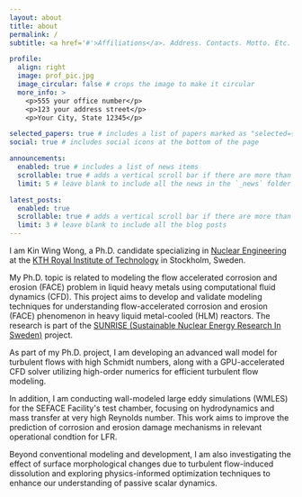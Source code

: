 ```yaml
---
layout: about
title: about
permalink: /
subtitle: <a href='#'>Affiliations</a>. Address. Contacts. Motto. Etc.

profile:
  align: right
  image: prof_pic.jpg
  image_circular: false # crops the image to make it circular
  more_info: >
    <p>555 your office number</p>
    <p>123 your address street</p>
    <p>Your City, State 12345</p>

selected_papers: true # includes a list of papers marked as "selected={true}"
social: true # includes social icons at the bottom of the page

announcements:
  enabled: true # includes a list of news items
  scrollable: true # adds a vertical scroll bar if there are more than 3 news items
  limit: 5 # leave blank to include all the news in the `_news` folder

latest_posts:
  enabled: true
  scrollable: true # adds a vertical scroll bar if there are more than 3 new posts items
  limit: 3 # leave blank to include all the blog posts
---
```


I am Kin Wing Wong, a Ph.D. candidate specializing in [Nuclear Engineering](https://www.reactor.sci.kth.se/nuclear-engineering-1.792022) at the [KTH Royal Institute of Technology](https://www.kth.se) in Stockholm, Sweden. 

My Ph.D. topic is related to modeling the flow accelerated corrosion and erosion (FACE) problem in liquid heavy metals using computational fluid dynamics (CFD). This project aims to develop and validate modeling techniques for understanding flow-accelerated corrosion and erosion (FACE) phenomenon in heavy liquid metal-cooled (HLM) reactors. The research is part of the [SUNRISE (Sustainable Nuclear Energy Research In Sweden)](https://www.reactor.sci.kth.se/sunrise/sunrise-1.999712) project.

As part of my Ph.D. project, I am developing an advanced wall model for turbulent flows with high Schmidt numbers, along with a GPU-accelerated CFD solver utilizing high-order numerics for efficient turbulent flow modeling. 

In addition, I am conducting wall-modeled large eddy simulations (WMLES) for the SEFACE Facility's test chamber, focusing on hydrodynamics and mass transfer at very high Reynolds number. This work aims to improve the prediction of corrosion and erosion damage mechanisms in relevant operational condtion for LFR. 

Beyond conventional modeling and development, I am also investigating the effect of surface morphological changes due to turbulent flow-induced dissolution and exploring physics-informed optimization techniques to enhance our understanding of passive scalar dynamics.
